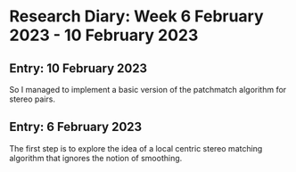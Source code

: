 # Research Diary: Week 6 February 2023 - 10 February 2023 #

## Entry: 10 February 2023 ##

So I managed to implement a basic version of the patchmatch algorithm for stereo pairs.

## Entry: 6 February 2023 ##

The first step is to explore the idea of a local centric stereo matching algorithm that ignores the notion of smoothing.
